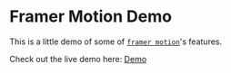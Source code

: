 # Framer Motion Demo

This is a little demo of some of [`framer motion`](https://www.framer.com/docs/)'s features.

Check out the live demo here: [Demo](mauricenino.github.io/framer-motion-demo)
